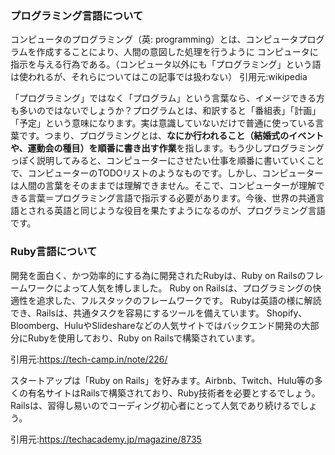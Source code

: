 ### プログラミング言語について
コンピュータのプログラミング（英: programming）とは、コンピュータプログラムを作成することにより、人間の意図した処理を行うように
コンピュータに指示を与える行為である。（コンピュータ以外にも「プログラミング」という語は使われるが、それらについてはこの記事では扱わない）
引用元:wikipedia

「プログラミング」ではなく「プログラム」という言葉なら、イメージできる方も多いのではないでしょうか？プログラムとは、和訳すると「番組表」「計画」「予定」という意味になります。実は意識していないだけで普通に使っている言葉です。つまり、プログラミングとは、**なにか行われること（結婚式のイベントや、運動会の種目）を順番に書き出す作業**を指します。もう少しプログラミングっぽく説明してみると、コンピューターにさせたい仕事を順番に書いていくことで、コンピューターのTODOリストのようなものです。しかし、コンピューターは人間の言葉をそのままでは理解できません。そこで、コンピューターが理解できる言葉＝プログラミング言語で指示する必要があります。今後、世界の共通言語とされる英語と同じような役目を果たすようになるのが、プログラミング言語です。

### Ruby言語について
開発を面白く、かつ効率的にする為に開発されたRubyは、Ruby on Railsのフレームワークによって人気を博しました。
Ruby on Railsは、プログラミングの快適性を追求した、フルスタックのフレームワークです。
Rubyは英語の様に解読でき、Railsは、共通タスクを容易にするツールを備えています。
Shopify、Bloomberg、HuluやSlideshareなどの人気サイトではバックエンド開発の大部分にRubyを使用しており、Ruby on Railsで構築されています。

引用元:https://tech-camp.in/note/226/

スタートアップは「Ruby on Rails」を好みます。Airbnb、Twitch、Hulu等の多くの有名サイトはRailsで構築されており、Ruby技術者を必要とするでしょう。
Railsは、習得し易いのでコーディング初心者にとって人気であり続けるでしょう。

引用元:https://techacademy.jp/magazine/8735
